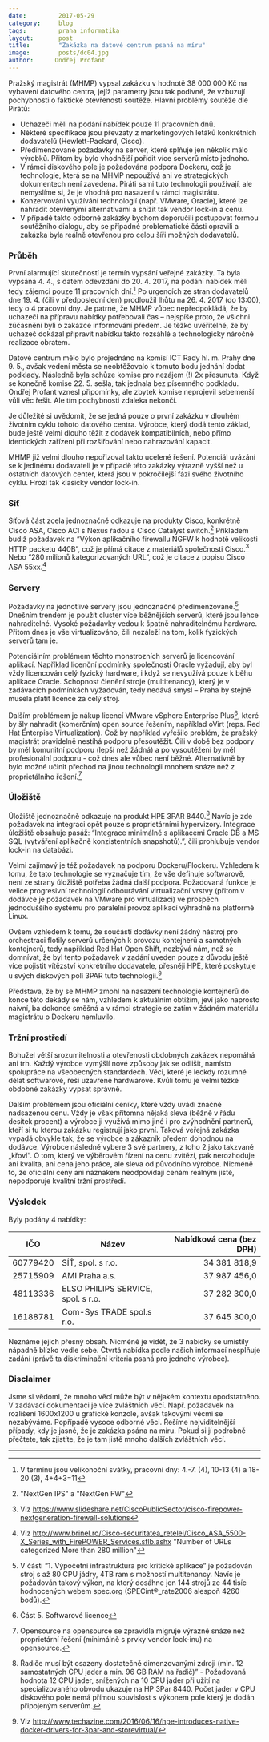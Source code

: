 ```yaml
---
date:         2017-05-29
category:     blog
tags:         praha informatika
layout:       post
title:        "Zakázka na datové centrum psaná na míru"
image:        posts/dc04.jpg
author:      Ondřej Profant
---
```


Pražský magistrát (MHMP) vypsal zakázku v hodnotě 38 000 000 Kč na vybavení datového centra, jejíž parametry jsou tak podivné, že vzbuzují pochybnosti o faktické otevřenosti soutěže. Hlavní problémy soutěže dle Pirátů:

* Uchazeči měli na podání nabídek pouze 11 pracovních dnů.
* Některé specifikace jsou převzaty z marketingových letáků konkrétních dodavatelů (Hewlett-Packard, Cisco).
* Předimenzované požadavky na server, které splňuje jen několik málo výrobků. Přitom by bylo vhodnější pořídit více serverů místo jednoho. 
* V rámci diskového pole je požadována podpora Dockeru, což je technologie, která se na MHMP nepoužívá ani ve strategických dokumentech není zavedena. Piráti sami tuto technologii používají, ale nemyslíme si, že je vhodná pro nasazení v rámci magistrátu.
* Konzervováni využívání technologií (např. VMware, Oracle), které lze nahradit otevřenými alternativami a snížit tak vendor lock-in a cenu.
* V případě takto odborné zakázky bychom doporučili postupovat formou soutěžního dialogu, aby se případné problematické části opravili a zakázka byla reálně otevřenou pro celou šíři možných dodavatelů.

### Průběh

První alarmující skutečností je termín vypsání veřejné zakázky. Ta byla vypsána 4. 4., s datem odevzdání do 20. 4. 2017, na podání nabídek měli tedy zájemci pouze 11 pracovních dní.[^3] Po urgencích ze stran dodavatelů dne 19. 4. (čili v předposlední den) prodloužil lhůtu na 26. 4. 2017 (do 13:00), tedy o 4 pracovní dny. Je patrné, že MHMP vůbec nepředpokládá, že by uchazeči na přípravu nabídky potřebovali čas – nejspíše proto, že všichni zúčasnění byli o zakázce informování předem. Je těžko uvěřitelné, že by uchazeč dokázal připravit nabídku takto rozsáhlé a technologicky náročné realizace obratem.

Datové centrum mělo bylo projednáno na komisí ICT Rady hl. m. Prahy dne 9. 5., avšak vedení města se neobtěžovalo k tomuto bodu jednání dodat podklady. Následně byla schůze komise pro nezájem (!) 2x přesunuta. Když se konečně komise 22. 5. sešla, tak jednala bez písemného podkladu. Ondřej Profant vznesl připomínky, ale zbytek komise neprojevil sebemenší vůli věc řešit. Ale tím pochybnosti zdaleka nekončí.

Je důležité si uvědomit, že se jedná pouze o první zakázku v dlouhém životním cyklu tohoto datového centra. Výrobce, který dodá tento základ, bude ještě velmi dlouho těžit z dodávek kompatibilních, nebo přímo identických zařízení při rozšiřování nebo nahrazování kapacit.

MHMP již velmi dlouho nepořizoval takto ucelené řešení. Potenciál uvázání se k jedinému dodavateli je v případě této zakázky výrazně vyšší než u ostatních datových center, která jsou v pokročilejší fázi svého životního cyklu. Hrozí tak klasický vendor lock-in.

### Síť

Síťová část zcela jednoznačně odkazuje na produkty Cisco, konkrétně Cisco ASA, Cisco ACI s Nexus řadou a Cisco Catalyst switch.[^4] Příkladem budiž požadavek na “Výkon aplikačního firewallu NGFW k hodnotě velikosti HTTP packetu 440B”, což je přímá citace z materiálů společnosti Cisco.[^5] Nebo “280 milionů kategorizovaných URL”, což je citace z popisu Cisco ASA 55xx.[^6]

### Servery

Požadavky na jednotlivé servery jsou jednoznačně předimenzované.[^7] Dnešním trendem je použít cluster více běžnějších serverů, které jsou lehce nahraditelné. Vysoké požadavky vedou k špatně nahraditelnému hardware. Přitom dnes je vše virtualizováno, čili nezáleží na tom, kolik fyzických serverů tam je.

Potenciálním problémem těchto monstrozních serverů je licencování aplikací. Například licenční podmínky společnosti Oracle vyžadují, aby byl vždy licencován celý fyzický hardware, i když se nevyužívá pouze k běhu aplikace Oracle. Schopnost členění stroje (multitenancy), který je v zadávacích podmínkách vyžadován, tedy nedává smysl – Praha by stejně musela platit licence za celý stroj.

Dalším problémem je nákup licencí VMware vSphere Enterprise Plus[^8], které by šly nahradit (komerčním) open source řešením, například oVirt (reps. Red Hat Enterpise Virtualization). Což by například vyřešilo problém, že pražský magistrát pravidelně nestíhá podporu přesoutěžit. Čili v době bez podpory by měl komunitní podporu (lepší než žádná) a po vysoutěžení by měl profesionální podporu - což dnes ale vůbec není běžné. Alternativně by bylo možné učinit přechod na jinou technologii mnohem snáze než z proprietálního řešení.[^9]

### Úložiště

Úložiště jednoznačně odkazuje na produkt HPE 3PAR 8440.[^10] Navíc je zde požadavek na integraci opět pouze s proprietárními hypervizory.
Integrace úložiště obsahuje pasáž: “Integrace minimálně s aplikacemi Oracle DB a MS SQL (vytváření aplikačně konzistentních snapshotů).”, čili prohlubuje vendor lock-in na databázi.

Velmi zajímavý je též požadavek na podporu Dockeru/Flockeru. Vzhledem k tomu, že tato technologie se vyznačuje tím, že vše definuje softwarově, není ze strany úložiště potřeba žádná další podpora. Požadovaná funkce je velice progresivní technologií odbourávání virtualizační vrstvy (přitom v dodávce je požadavek na VMware pro virtualizaci) ve prospěch jednoduššího systému pro paralelní provoz aplikací výhradně na platformě Linux.

Ovšem vzhledem k tomu, že součástí dodávky není žádný nástroj pro orchestraci flotily serverů určených k provozu kontejnerů a samotných kontejnerů, tedy například Red Hat Open Shift, nezbývá nám, než se domnívat, že byl tento požadavek v zadání uveden pouze z důvodu ještě více pojistit vítězství konkrétního dodavatele, přesněji HPE, které poskytuje u svých diskových polí 3PAR tuto technologii.[^11]

Představa, že by se MHMP zmohl na nasazení technologie kontejnerů do konce této dekády se nám, vzhledem k aktuálním obtížím, jeví jako naprosto naivní, ba dokonce směšná a v rámci strategie se zatím v žádném materiálu magistrátu o Dockeru nemluvilo.

### Tržní prostředí

Bohužel větší srozumitelnosti a otevřenosti obdobných zakázek nepomáhá ani trh. Každý výrobce vymýšlí nové způsoby jak se odlišit, namísto spolupráce na všeobecných standardech. Věci, které je leckdy rozumné dělat softwarově, řeší uzavřeně hardwarově. Kvůli tomu je velmi těžké obdobné zakázky vypsat správně.

Dalším problémem jsou oficiální ceníky, které vždy uvádí značně nadsazenou cenu. Vždy je však přítomna nějaká sleva (běžně v řádu desítek procent) a výrobce ji využívá mimo jiné i pro zvýhodnění partnerů, kteří si tu kterou zakázku registrují jako první. Taková veřejná zakázka vypadá obvykle tak, že se výrobce a zákazník předem dohodnou na dodávce. Výrobce následně vybere 3 své partnery, z toho 2 jako takzvané „křoví“. O tom, který ve výběrovém řízení na cenu zvítězí, pak nerozhoduje ani kvalita, ani cena jeho práce, ale sleva od původního výrobce. Nicméně to, že oficiální ceny ani náznakem neodpovídají cenám reálným jistě, nepodporuje kvalitní tržní prostředí.

### Výsledek

Byly podány 4 nabídky:

|IČO     | Název               | Nabídková cena (bez DPH)|
|--------|---------------------|------------------------:|
|60779420| SÍŤ, spol. s r.o.   |             34 381 818,9|
|25715909| AMI Praha a.s.      |             37 987 456,0|
|48113336|ELSO PHILIPS SERVICE, spol. s r.o.|37 282 300,0|
|16188781| Com-Sys TRADE spol.s r.o.|        37 645 300,0| 
 
Neznáme jejich přesný obsah. Nicméně je vidět, že 3 nabídky se umístily nápadně blízko vedle sebe. Čtvrtá nabídka podle našich informací nesplňuje zadání (právě ta diskriminační kriteria psaná pro jednoho výrobce). 

### Disclaimer

Jsme si vědomi, že mnoho věcí může být v nějakém kontextu opodstatněno. V zadávací dokumentaci je více zvláštních věcí. Např. požadavek na rozlišení 1600x1200 u grafické konzole, avšak takovými věcmi se nezabýváme. Popřípadě vysoce odborné věci. Řešíme nejviditelnější případy, kdy je jasné, že je zakázka psána na míru. Pokud si jí podrobně přečtete, tak zjistíte, že je tam jistě mnoho dalších zvláštních věcí.

---

[^1]: Viz https://www.tenderarena.cz/profil/zakazka/detail.jsf?id=87558
[^2]: Označovaného DC04
[^3]: V termínu jsou velikonoční svátky, pracovní dny: 4.-7. (4), 10-13 (4) a 18-20 (3), 4+4+3=11
[^4]: "NextGen IPS" a "NextGen FW"
[^5]: Viz https://www.slideshare.net/CiscoPublicSector/cisco-firepower-nextgeneration-firewall-solutions
[^6]: Viz http://www.brinel.ro/Cisco-securitatea_retelei/Cisco_ASA_5500-X_Series_with_FirePOWER_Services.sflb.ashx "Number of URLs categorized More than 280 million"
[^7]: V části “1. Výpočetní infrastruktura pro kritické aplikace” je požadován stroj s až 80 CPU jádry, 4TB ram s možností multitenancy. Navíc je požadován takový výkon, na který dosáhne jen 144 strojů ze 44 tisíc hodnocených webem spec.org (SPECint®_rate2006 alespoň 4260 bodů).
[^8]: Část 5. Softwarové licence
[^9]: Opensource na opensource se zpravidla migruje výrazně snáze než proprietární řešení (minimálně s prvky vendor lock-inu) na opensource.
[^10]: Řadiče musí být osazeny dostatečně dimenzovanými zdroji (min. 12 samostatných CPU jader a min. 96 GB RAM na řadič)”  - Požadovaná hodnota 12 CPU jader, snížených na 10 CPU jader při užití na specializovaného obvodu  ukazuje na HP 3Par 8440. Počet jader v CPU diskového pole nemá přímou souvislost s výkonem pole který je dodán připojeným serverům. 
[^11]: Viz http://www.techazine.com/2016/06/16/hpe-introduces-native-docker-drivers-for-3par-and-storevirtual/
